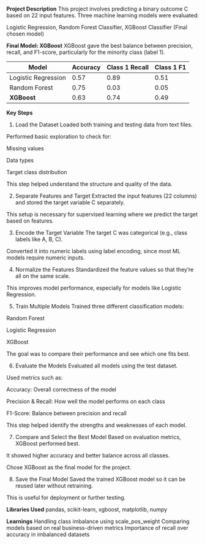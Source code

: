 **Project Description**
This project involves predicting a binary outcome C based on 22 input features. Three machine learning models were evaluated:

Logistic Regression,
Random Forest Classifier,
XGBoost Classifier (Final chosen model)

**Final Model: XGBoost**
XGBoost gave the best balance between precision, recall, and F1-score, particularly for the minority class (label 1).

| Model              | Accuracy | Class 1 Recall | Class 1 F1 |
|--------------------|----------|----------------|------------|
| Logistic Regression| 0.57     | 0.89           | 0.51       |
| Random Forest      | 0.75     | 0.03           | 0.05       |
| **XGBoost**        | 0.63     | 0.74           | 0.49       |

**Key Steps**
1. Load the Dataset
Loaded both training and testing data from text files.

Performed basic exploration to check for:

Missing values

Data types

Target class distribution

This step helped understand the structure and quality of the data.

2. Separate Features and Target
Extracted the input features (22 columns) and stored the target variable C separately.

This setup is necessary for supervised learning where we predict the target based on features.

3. Encode the Target Variable
The target C was categorical (e.g., class labels like A, B, C).

Converted it into numeric labels using label encoding, since most ML models require numeric inputs.

4. Normalize the Features
Standardized the feature values so that they’re all on the same scale.

This improves model performance, especially for models like Logistic Regression.

5. Train Multiple Models
Trained three different classification models:

Random Forest

Logistic Regression

XGBoost

The goal was to compare their performance and see which one fits best.

6. Evaluate the Models
Evaluated all models using the test dataset.

Used metrics such as:

Accuracy: Overall correctness of the model

Precision & Recall: How well the model performs on each class

F1-Score: Balance between precision and recall

This step helped identify the strengths and weaknesses of each model.

7. Compare and Select the Best Model
Based on evaluation metrics, XGBoost performed best.

It showed higher accuracy and better balance across all classes.

Chose XGBoost as the final model for the project.

8. Save the Final Model
Saved the trained XGBoost model so it can be reused later without retraining.

This is useful for deployment or further testing.


**Libraries Used**
pandas, scikit-learn, xgboost, matplotlib, numpy

 **Learnings**
Handling class imbalance using scale_pos_weight
Comparing models based on real business-driven metrics
Importance of recall over accuracy in imbalanced datasets
